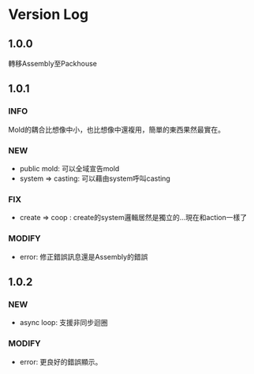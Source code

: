 # Version Log

## 1.0.0

轉移Assembly至Packhouse

## 1.0.1

### INFO

Mold的耦合比想像中小，也比想像中還複用，簡單的東西果然最實在。

### NEW

* public mold: 可以全域宣告mold
* system => casting: 可以藉由system呼叫casting

### FIX

* create => coop : create的system邏輯居然是獨立的...現在和action一樣了

### MODIFY

* error: 修正錯誤訊息還是Assembly的錯誤

## 1.0.2

### NEW

* async loop: 支援非同步迴圈

### MODIFY

* error: 更良好的錯誤顯示。